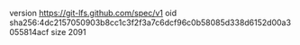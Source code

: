 version https://git-lfs.github.com/spec/v1
oid sha256:4dc2157050903b8cc1c3f2f3a7c6dcf96c0b58085d338d6152d00a3055814acf
size 2091
